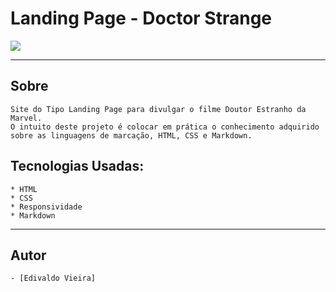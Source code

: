 
# Landing Page  - Doctor Strange

![](./img/doctorstrangepprtsc%20(7).png)

---

## Sobre

    Site do Tipo Landing Page para divulgar o filme Doutor Estranho da Marvel.
    O intuito deste projeto é colocar em prática o conhecimento adquirido sobre as linguagens de marcação, HTML, CSS e Markdown.

## Tecnologias Usadas:

    * HTML
    * CSS
    * Responsividade
    * Markdown
 ---

## Autor

    - [Edivaldo Vieira]